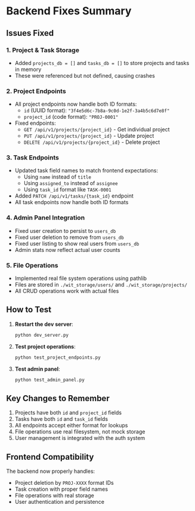 # Backend Fixes Summary

## Issues Fixed

### 1. Project & Task Storage
- Added `projects_db = []` and `tasks_db = []` to store projects and tasks in memory
- These were referenced but not defined, causing crashes

### 2. Project Endpoints
- All project endpoints now handle both ID formats:
  - `id` (UUID format): `"3f4e5d6c-7b8a-9c0d-1e2f-3a4b5c6d7e8f"`
  - `project_id` (code format): `"PROJ-0001"`
- Fixed endpoints:
  - `GET /api/v1/projects/{project_id}` - Get individual project
  - `PUT /api/v1/projects/{project_id}` - Update project
  - `DELETE /api/v1/projects/{project_id}` - Delete project

### 3. Task Endpoints
- Updated task field names to match frontend expectations:
  - Using `name` instead of `title`
  - Using `assigned_to` instead of `assignee`
  - Using `task_id` format like `TASK-0001`
- Added `PATCH /api/v1/tasks/{task_id}` endpoint
- All task endpoints now handle both ID formats

### 4. Admin Panel Integration
- Fixed user creation to persist to `users_db`
- Fixed user deletion to remove from `users_db`
- Fixed user listing to show real users from `users_db`
- Admin stats now reflect actual user counts

### 5. File Operations
- Implemented real file system operations using pathlib
- Files are stored in `./wit_storage/users/` and `./wit_storage/projects/`
- All CRUD operations work with actual files

## How to Test

1. **Restart the dev server**:
   ```bash
   python dev_server.py
   ```

2. **Test project operations**:
   ```bash
   python test_project_endpoints.py
   ```

3. **Test admin panel**:
   ```bash
   python test_admin_panel.py
   ```

## Key Changes to Remember

1. Projects have both `id` and `project_id` fields
2. Tasks have both `id` and `task_id` fields
3. All endpoints accept either format for lookups
4. File operations use real filesystem, not mock storage
5. User management is integrated with the auth system

## Frontend Compatibility

The backend now properly handles:
- Project deletion by `PROJ-XXXX` format IDs
- Task creation with proper field names
- File operations with real storage
- User authentication and persistence